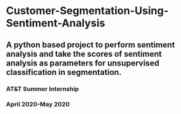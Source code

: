 # Customer-Segmentation-Using-Sentiment-Analysis
## A python based project to perform sentiment analysis and take the scores of sentiment analysis as parameters for unsupervised classification in segmentation.
### AT&T Summer Internship
### April 2020-May 2020
